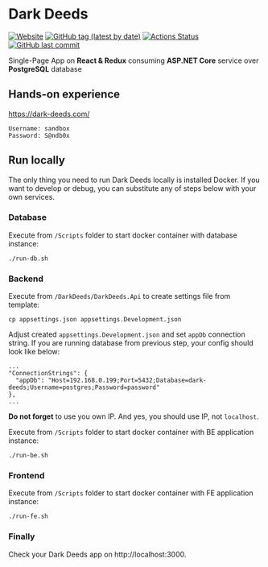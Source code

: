# Dark Deeds
[![Website](https://img.shields.io/website?down_color=lightgrey&down_message=offline&up_color=blue&up_message=online&url=https%3A%2F%2Fdark-deeds.com)](https://dark-deeds.com)
[![GitHub tag (latest by date)](https://img.shields.io/github/v/tag/gerrkoff/dark-deeds)](https://github.com/gerrkoff/dark-deeds/tags)
[![Actions Status](https://github.com/gerrkoff/dark-deeds/workflows/CI/badge.svg)](https://github.com/gerrkoff/dark-deeds/actions)
[![GitHub last commit](https://img.shields.io/github/last-commit/gerrkoff/dark-deeds.svg)](https://github.com/gerrkoff/dark-deeds/commits/master)

Single-Page App on **React & Redux** consuming **ASP.NET Core** service over **PostgreSQL** database


## Hands-on experience
https://dark-deeds.com/
```
Username: sandbox
Password: S@ndb0x
```


## Run locally
The only thing you need to run Dark Deeds locally is installed Docker. If you want to develop or debug, you can substitute any of steps below with your own services.


### Database
Execute from `/Scripts` folder to start docker container with database instance:
```
./run-db.sh
```


### Backend
Execute from `/DarkDeeds/DarkDeeds.Api` to create settings file from template:
```
cp appsettings.json appsettings.Development.json
```
Adjust created `appsettings.Development.json` and set `appDb` connection string. If you are running database from previous step, your config should look like below:
```
...
"ConnectionStrings": {
  "appDb": "Host=192.168.0.199;Port=5432;Database=dark-deeds;Username=postgres;Password=password"
},
...
```
**Do not forget** to use you own IP. And yes, you should use IP, not `localhost`.

Execute from `/Scripts` folder to start docker container with BE application instance:
```
./run-be.sh
```


### Frontend
Execute from `/Scripts` folder to start docker container with FE application instance:
```
./run-fe.sh
```


### Finally
Check your Dark Deeds app on http://localhost:3000.
